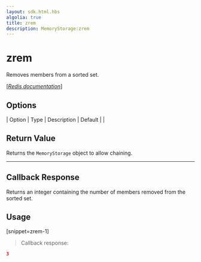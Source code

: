 ```yaml
---
layout: sdk.html.hbs
algolia: true
title: zrem
description: MemoryStorage:zrem
---
```


  

# zrem
Removes members from a sorted set.

[[_Redis documentation_]](https://redis.io/commands/zrem)


## Options

| Option | Type | Description | Default |
|
## Return Value

Returns the `MemoryStorage` object to allow chaining.

---

## Callback Response

Returns an integer containing the number of members removed from the sorted set.

## Usage

[snippet=zrem-1]
> Callback response:

```json
3
```